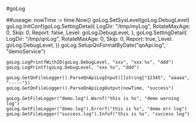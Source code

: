 #goLog

##useage:
    nowTime := time.Now()
    goLog.SetSysLevel(goLog.DebugLevel)
    goLog.InitConf(goLog.SettingDetail{
        LogDir:       "/tmp/myLog",
        RotateMaxAge: 0,
        Skip:         0,
        Report:       false,
        Level:        goLog.DebugLevel,
    }, goLog.SettingDetail{
        LogDir:       "/tmp/qnLog",
        RotateMaxAge: 0,
        Skip:         0,
        Report:       true,
        Level:        goLog.DebugLevel,
    })
    goLog.SetupQnFormatByDate("qnApi.log", "demoService")
    
    goLog.LogPrintfWithID(goLog.DebugLevel, "xxx", "xxx %s", "ddd")
    goLog.LogPrintf(goLog.DebugLevel, "xxx %s", "ddd")
    
    goLog.GetQnFileLogger().ParseQnApiLogInput([]string{"12345", "aaaaa", "-----"})
    goLog.GetQnFileLogger().ParseQnApiLogOutput(nowTime, "success")
    
    goLog.GetFileLogger("demo.log").Warnf("this is %s", "demo warning log")
    goLog.GetFileLogger("demo.log").Errorf("this is %s", "demo err log")
    goLog.GetFileLogger("success.log").Infof("this is %s", "success log")
